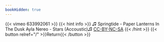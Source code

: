 ```yaml
---
bookHidden: true
---
```


{{< vimeo 633992061 >}}
{{< hint info >}}
♫ Springtide - Paper Lanterns In The Dusk Ayla Nereo - Stars (Accoustic)♫ [CC-BY-NC-SA](https://freemusicarchive.org/music/springtide/sounds-strange-weird-but-unmistakably-romantic-vol1-vol2/1-02_Paper_Lanterns_in_the_Dusk)
{{< /hint >}}
{{< button relref="/" >}}Return{{< /button >}}
